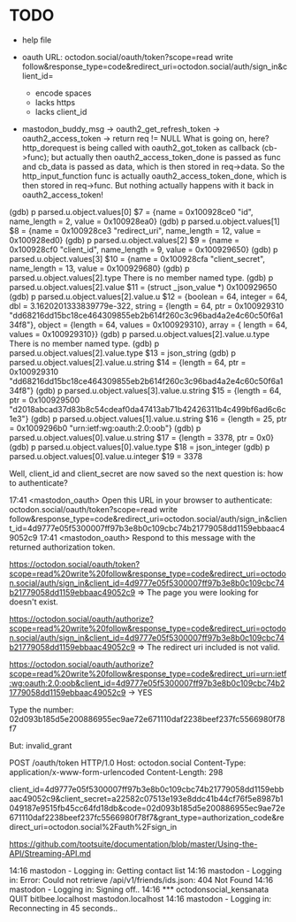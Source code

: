 # TODO

- help file
- oauth URL: octodon.social/oauth/token?scope=read write follow&response_type=code&redirect_uri=octodon.social/auth/sign_in&client_id=
    - encode spaces
	- lacks https
	- lacks client_id
	
 - mastodon_buddy_msg -> oauth2_get_refresh_token -> oauth2_access_token -> return req != NULL
   What is going on, here? 
   http_dorequest is being called with oauth2_got_token as callback (cb->func);
   but actually then oauth2_access_token_done is passed as func and cb_data is passed as data,
   which is then stored in req->data.
   So the http_input_function func is actually oauth2_access_token_done,
   which is then stored in req->func.
   But nothing actually happens with it back in oauth2_access_token!

(gdb) p parsed.u.object.values[0]
$7 = {name = 0x100928ce0 "id", name_length = 2, value = 0x100928ea0}
(gdb) p parsed.u.object.values[1]
$8 = {name = 0x100928ce3 "redirect_uri", name_length = 12, value = 0x100928ed0}
(gdb) p parsed.u.object.values[2]
$9 = {name = 0x100928cf0 "client_id", name_length = 9, value = 0x100929650}
(gdb) p parsed.u.object.values[3]
$10 = {name = 0x100928cfa "client_secret", name_length = 13, value = 0x100929680}
(gdb) p parsed.u.object.values[2].type
There is no member named type.
(gdb) p parsed.u.object.values[2].value
$11 = (struct _json_value *) 0x100929650
(gdb) p parsed.u.object.values[2].value.u
$12 = {boolean = 64, integer = 64, dbl = 3.1620201333839779e-322, string = {length = 64, 
    ptr = 0x100929310 "dd68216dd15bc18ce464309855eb2b614f260c3c96bad4a2e4c60c50f6a134f8"}, object = {length = 64, values = 0x100929310}, array = {
    length = 64, values = 0x100929310}}
(gdb) p parsed.u.object.values[2].value.u.type
There is no member named type.
(gdb) p parsed.u.object.values[2].value.type
$13 = json_string
(gdb) p parsed.u.object.values[2].value.u.string
$14 = {length = 64, ptr = 0x100929310 "dd68216dd15bc18ce464309855eb2b614f260c3c96bad4a2e4c60c50f6a134f8"}
(gdb) p parsed.u.object.values[3].value.u.string
$15 = {length = 64, ptr = 0x100929500 "d2018abcad37d83b8c54cdeaf0da47413ab71b42426311b4c499bf6ad6c6c1e3"}
(gdb) p parsed.u.object.values[1].value.u.string
$16 = {length = 25, ptr = 0x1009296b0 "urn:ietf:wg:oauth:2.0:oob"}
(gdb) p parsed.u.object.values[0].value.u.string
$17 = {length = 3378, ptr = 0x0}
(gdb) p parsed.u.object.values[0].value.type
$18 = json_integer
(gdb) p parsed.u.object.values[0].value.u.integer
$19 = 3378


Well, client_id and client_secret are now saved so the next question is: how to authenticate?

17:41 <mastodon_oauth> Open this URL in your browser to authenticate:
    octodon.social/oauth/token?scope=read write
    follow&response_type=code&redirect_uri=octodon.social/auth/sign_in&client_id=4d9777e05f5300007ff97b3e8b0c109cbc74b21779058dd1159ebbaac49052c9
17:41 <mastodon_oauth> Respond to this message with the returned
    authorization token.

https://octodon.social/oauth/token?scope=read%20write%20follow&response_type=code&redirect_uri=octodon.social/auth/sign_in&client_id=4d9777e05f5300007ff97b3e8b0c109cbc74b21779058dd1159ebbaac49052c9
=> The page you were looking for doesn't exist.

https://octodon.social/oauth/authorize?scope=read%20write%20follow&response_type=code&redirect_uri=octodon.social/auth/sign_in&client_id=4d9777e05f5300007ff97b3e8b0c109cbc74b21779058dd1159ebbaac49052c9
=> The redirect uri included is not valid.

https://octodon.social/oauth/authorize?scope=read%20write%20follow&response_type=code&redirect_uri=urn:ietf:wg:oauth:2.0:oob&client_id=4d9777e05f5300007ff97b3e8b0c109cbc74b21779058dd1159ebbaac49052c9
-> YES

Type the number: 02d093b185d5e200886955ec9ae72e671110daf2238beef237fc5566980f78f7

But: invalid_grant

POST /oauth/token HTTP/1.0
Host: octodon.social
Content-Type: application/x-www-form-urlencoded
Content-Length: 298

client_id=4d9777e05f5300007ff97b3e8b0c109cbc74b21779058dd1159ebbaac49052c9&client_secret=a22582c07513e193e8ddc41b44cf76f5e8987b1049187e9515fb45cc64fd18db&code=02d093b185d5e200886955ec9ae72e671110daf2238beef237fc5566980f78f7&grant_type=authorization_code&redirect_uri=octodon.social%2Fauth%2Fsign_in



https://github.com/tootsuite/documentation/blob/master/Using-the-API/Streaming-API.md



14:16 <root> mastodon - Logging in: Getting contact list
14:16 <root> mastodon - Logging in: Error: Could not retrieve
    /api/v1/friends/ids.json: 404 Not Found
14:16 <root> mastodon - Logging in: Signing off..
14:16 *** octodonsocial_kensanata QUIT bitlbee.localhost mastodon.localhost
14:16 <root> mastodon - Logging in: Reconnecting in 45 seconds..
